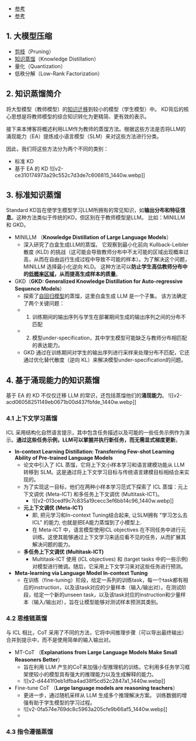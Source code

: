 
- [参考](https://zhuanlan.zhihu.com/p/659943824)
- [参考](https://blog.csdn.net/qq_36426650/article/details/128083896)
## 1. 大模型压缩

- [剪枝](https://zhida.zhihu.com/search?content_id=234782574&content_type=Article&match_order=1&q=%E5%89%AA%E6%9E%9D&zhida_source=entity)（Pruning）
- [知识蒸馏](https://zhida.zhihu.com/search?content_id=234782574&content_type=Article&match_order=1&q=%E7%9F%A5%E8%AF%86%E8%92%B8%E9%A6%8F&zhida_source=entity)（Knowledge Distillation）
- 量化（Quantization）
- 低秩分解（Low-Rank Factorization）

## 2. 知识蒸馏简介

将大型模型（教师模型）的[知识迁移](https://zhida.zhihu.com/search?content_id=234782574&content_type=Article&match_order=1&q=%E7%9F%A5%E8%AF%86%E8%BF%81%E7%A7%BB&zhida_source=entity)到较小的模型（学生模型）中。 KD背后的核心思想是将教师模型的综合知识转化为更精简、更有效的表示。

接下来本博客将概述利用LLM作为教师的蒸馏方法。根据这些方法是否将LLM的涌现能力（EA）提炼成小语言模型（SLM）来对这些方法进行分类。

因此，我们将这些方法分为两个不同的类别：
- 标准 KD 
- 基于 EA 的 KD
 ![[v2-ce310174973a29c552c7d3de7c606815_1440w.webp]]
## 3. 标准知识蒸馏

Standard KD旨在使学生模型学习LLM所拥有的常见知识，如**输出分布和特征信息**。这种方法类似于传统的KD，但区别在于教师模型是LLM。 比如：MINILLM 和 GKD。

- MINILLM （**Knowledge Distillation of Large Language Models**）
	- 深入研究了白盒生成LLM的蒸馏。 它观察到最小化前向 Kullback-Leibler 散度 (KLD) 的挑战（这可能会导致教师分布中不太可能的区域出现概率过高，从而在自由运行生成过程中导致不可能的样本）。为了解决这个问题，MINILLM 选择最小化逆向 KLD。 这种方法可以**防止学生高估教师分布中的[低概率区域](https://zhida.zhihu.com/search?content_id=234782574&content_type=Article&match_order=1&q=%E4%BD%8E%E6%A6%82%E7%8E%87%E5%8C%BA%E5%9F%9F&zhida_source=entity)，从而提高生成样本的质量**。
- GKD（**GKD: Generalized Knowledge Distillation for Auto-regressive Sequence Models**） 
	- 探索了[自回归模型](https://zhida.zhihu.com/search?content_id=234782574&content_type=Article&match_order=1&q=%E8%87%AA%E5%9B%9E%E5%BD%92%E6%A8%A1%E5%9E%8B&zhida_source=entity)的蒸馏，这里白盒生成 LLM 是一个子集。 该方法确定了两个关键问题：
	- 1. 训练期间的输出序列与学生在部署期间生成的输出序列之间的分布不匹配
	- 2. 模型under-specification，其中学生模型可能缺乏与教师分布相匹配的表达能力。
	- GKD 通过在训练期间对学生的输出序列进行采样来处理分布不匹配，它还通过优化替代散度（逆向 KL）来解决模型under-specification的问题。

## 4. **基于涌现能力的知识蒸馏**

基于 EA 的 KD 不仅仅迁移 LLM 的常识，还包括蒸馏他们的**涌现能力**。
![[v2-acd06058251149eb0671b00d437fbfde_1440w.webp]]
### 4.1 **上下文学习蒸馏**

ICL 采用结构化自然语言提示，其中包含任务描述以及可能的一些任务示例作为演示。**通过这些任务示例，LLM可以掌握并执行新任务，而无需显式梯度更新**。

- **In-context Learning Distillation: Transferring Few-shot Learning Ability of Pre-trained Language Models** 
	- 论文中引入了 ICL 蒸馏，它将上下文小样本学习和语言建模功能从 LLM 转移到 SLM。这是通过将上下文学习目标与传统语言建模目标相结合来实现的。
	- 为了实现这一目标，他们在两种小样本学习范式下探索了 ICL 蒸馏：元上下文调优 (Meta-ICT) 和多任务上下文调优 (Multitask-ICT)。
		- ![[v2-013cedf9c7c835a19cecc3ef6bb14c96_1440w.webp]]
	- **元上下文调优 (Meta-ICT)**
		- 即, 把元学习和In-context Tuning结合起来, 让SLM拥有 "学习怎么去ICL" 的能力, 也就是把EA能力蒸馏到了小模型上. 
		- 在 Meta-ICT 中，语言模型使用ICL objectives 在不同任务中进行元训练。这使其能够通过上下文学习来适应看不见的任务，从而扩展其解决问题的能力。
	- **多任务上下文调优 (Multitask-ICT)**
		- Multitask-ICT 使用 (ICL objectives) 和 (target tasks 中的一些示例) 对模型进行微调。随后，它采用上下文学习来对这些任务进行预测。
- **Meta-learning via Language Model In-context Tuning**
	- 在训练（fine-tuning）阶段，给定一系列的训练task，每一个task都有相应的instruction，以及该task对应的少量样本（输入/输出对）。在测试阶段，给定一个新的unseen task，以及该task对应的instruction和少量样本（输入/输出对），旨在让模型能够对测试样本预测其类别。


### 4.2 **思维链蒸馏**

与 ICL 相比，CoT 采用了不同的方法，它将中间推理步骤（可以导出最终输出）合并到提示中，而不是使用简单的输入输出对。

- MT-CoT （**Explanations from Large Language Models Make Small Reasoners Better**） 
	- 旨在利用 LLM 产生的CoT来加强小型推理机的训练。它利用多任务学习框架使较小的模型具有强大的推理能力以及生成解释的能力。
	- ![[v2-d4441f0eb1dfba4ad38f5cd52c2847a1_1440w.webp]]
- Fine-tune CoT （**Large language models are reasoning teachers**）
	- 更进一步，通过随机采样从 LLM 生成多个推理解决方案。 训练数据的增强有助于学生模型的学习过程。
	- ![[v2-0fa574e769dc8c5963a205cfe9b66af5_1440w.webp]]
	- 

### 4.3 **指令遵循蒸馏**

